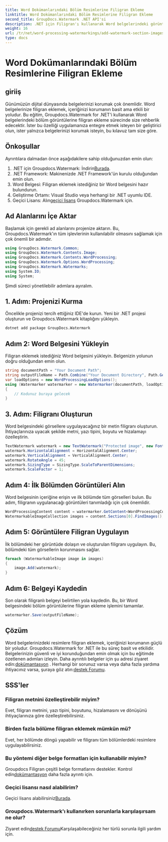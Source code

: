 ```yaml
---
title: Word Dokümanlarındaki Bölüm Resimlerine Filigran Ekleme
linktitle: Word Dokümanlarındaki Bölüm Resimlerine Filigran Ekleme
second_title: GroupDocs.Watermark .NET API'si
description: .NET için Filigran'ı kullanarak Word belgelerindeki görüntülere nasıl filigran ekleyeceğinizi öğrenin. Güvenli ve profesyonel belge koruması için kılavuzumuzu takip edin.
weight: 16
url: /tr/net/word-processing-watermarkings/add-watermark-section-images-word-docs/
type: docs
---
```

# Word Dokümanlarındaki Bölüm Resimlerine Filigran Ekleme

## giriiş
Günümüzün dijital dünyasında belgelerinizi korumak çok önemlidir. Word belgelerinize filigran eklemek, içeriğinizi korumanın basit ama etkili bir yoludur. Bu eğitim, Groupdocs.Watermark for .NET'i kullanarak Word belgelerindeki bölüm görüntülerine filigran ekleme sürecinde size rehberlik edecektir. İster bu özelliği uygulamanıza entegre etmek isteyen bir geliştirici olun, ister yalnızca belgelerinizi korumak isteyin, bu kılavuz tam size göre.
## Önkoşullar
Ayrıntılara dalmadan önce aşağıdakilere sahip olduğunuzdan emin olun:
1.  .NET için Groupdocs.Watermark: İndirin[Burada](https://releases.groupdocs.com/Watermark/net/).
2. .NET Framework: Makinenizde .NET Framework'ün kurulu olduğundan emin olun.
3. Word Belgesi: Filigran eklemek istediğiniz bir Word belgesini hazır bulundurun.
4. Geliştirme Ortamı: Visual Studio veya herhangi bir .NET uyumlu IDE.
5.  Geçici Lisans: Alın[geçici lisans](https://purchase.groupdocs.com/temporary-license/) Groupdocs.Watermark için.
## Ad Alanlarını İçe Aktar
Başlamak için gerekli ad alanlarını projenize aktarın. Bu, Groupdocs.Watermark'ın tüm işlevlerinin kullanılabilir olmasını sağlamak için çok önemli bir adımdır.
```csharp
using GroupDocs.Watermark.Common;
using GroupDocs.Watermark.Contents.Image;
using GroupDocs.Watermark.Contents.WordProcessing;
using GroupDocs.Watermark.Options.WordProcessing;
using GroupDocs.Watermark.Watermarks;
using System.IO;
using System;
```
Şimdi süreci yönetilebilir adımlara ayıralım.
## 1. Adım: Projenizi Kurma
Öncelikle projenizi tercih ettiğiniz IDE'de kurun. Yeni bir .NET projesi oluşturun ve Groupdocs.Watermark kitaplığını yükleyin.
```bash
dotnet add package GroupDocs.Watermark
```
## Adım 2: Word Belgesini Yükleyin
Filigran eklemek istediğiniz Word belgesini yükleyin. Belgenizin yolunun doğru olduğundan emin olun.
```csharp
string documentPath = "Your Document Path";
string outputFileName = Path.Combine("Your Document Directory", Path.GetFileName(documentPath));
var loadOptions = new WordProcessingLoadOptions();
using (Watermarker watermarker = new Watermarker(documentPath, loadOptions))
{
    // Kodunuz buraya gelecek
}
```
## 3. Adım: Filigranı Oluşturun
Word belgesindeki görsellere uygulayacağınız bir metin filigranı oluşturun. İhtiyaçlarınıza uyacak şekilde metni, yazı tipini, boyutu ve hizalamayı özelleştirin.
```csharp
TextWatermark watermark = new TextWatermark("Protected image", new Font("Arial", 8));
watermark.HorizontalAlignment = HorizontalAlignment.Center;
watermark.VerticalAlignment = VerticalAlignment.Center;
watermark.RotateAngle = 45;
watermark.SizingType = SizingType.ScaleToParentDimensions;
watermark.ScaleFactor = 1;
```
## Adım 4: İlk Bölümden Görüntüleri Alın
Word belgesinin içeriğine erişin ve ilk bölümde tüm görselleri bulun. Bu adım, filigranın uygulanacağı görüntüleri tanımladığı için çok önemlidir.
```csharp
WordProcessingContent content = watermarker.GetContent<WordProcessingContent>();
WatermarkableImageCollection images = content.Sections[0].FindImages();
```
## Adım 5: Görüntülere Filigran Uygulayın
İlk bölümdeki her görüntüde dolaşın ve oluşturulan filigranı uygulayın. Bu, bölümdeki tüm görsellerin korunmasını sağlar.
```csharp
foreach (WatermarkableImage image in images)
{
    image.Add(watermark);
}
```
## Adım 6: Belgeyi Kaydedin
Son olarak filigranlı belgeyi belirtilen yola kaydedin. Bu, bir Word belgesindeki bölüm görüntülerine filigran ekleme işlemini tamamlar.
```csharp
watermarker.Save(outputFileName);
```
## Çözüm
Word belgelerinizdeki resimlere filigran eklemek, içeriğinizi korumanın güçlü bir yoludur. Groupdocs.Watermark for .NET ile bu süreç basit ve etkilidir. Belgelerinizin güvenli ve iyi korunduğundan emin olmak için bu eğitimde özetlenen adımları izleyin.
 Daha ayrıntılı belgeler için şu adresi ziyaret edin:[dokümantasyon](https://tutorials.groupdocs.com/Watermark/net/) . Herhangi bir sorunuz varsa veya daha fazla yardıma ihtiyacınız varsa, şuraya göz atın:[destek Forumu](https://forum.groupdocs.com/c/watermark/19).
## SSS'ler
### Filigran metnini özelleştirebilir miyim?
Evet, filigran metnini, yazı tipini, boyutunu, hizalamasını ve dönüşünü ihtiyaçlarınıza göre özelleştirebilirsiniz.
### Birden fazla bölüme filigran eklemek mümkün mü?
Evet, her bölümde döngü yapabilir ve filigranı tüm bölümlerdeki resimlere uygulayabilirsiniz.
### Bu yöntemi diğer belge formatları için kullanabilir miyim?
 Groupdocs Filigran çeşitli belge formatlarını destekler. Kontrol edin[dokümantasyon](https://tutorials.groupdocs.com/Watermark/net/) daha fazla ayrıntı için.
### Geçici lisansı nasıl alabilirim?
 Geçici lisans alabilirsiniz[Burada](https://purchase.groupdocs.com/temporary-license/).
### Groupdocs.Watermark'ı kullanırken sorunlarla karşılaşırsam ne olur?
 Ziyaret edin[destek Forumu](https://forum.groupdocs.com/c/watermark/19)Karşılaşabileceğiniz her türlü sorunla ilgili yardım için.